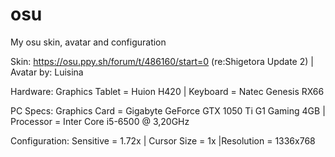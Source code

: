 # osu
My osu skin, avatar and configuration

Skin: https://osu.ppy.sh/forum/t/486160/start=0 (re:Shigetora Update 2) |
Avatar by: Luisina

Hardware:
Graphics Tablet = Huion H420 |
Keyboard = Natec Genesis RX66

PC Specs:
Graphics Card = Gigabyte GeForce GTX 1050 Ti G1 Gaming 4GB | 
Processor = Inter Core i5-6500 @ 3,20GHz


Configuration: 
Sensitive = 1.72x |
Cursor Size = 1x
|Resolution = 1336x768
